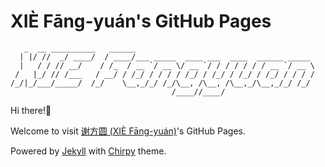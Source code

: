 # XIÈ Fāng-yuán's GitHub Pages

```text
   _  __ __________   ______                                        
  | |/ //  _/ ____/  / ____/___ _____  ____ ___  ____  ______ _____ 
  |   / / // __/    / /_  / __ `/ __ \/ __ `/ / / / / / / __ `/ __ \
 /   |_/ // /___   / __/ / /_/ / / / / /_/ / /_/ / /_/ / /_/ / / / /
/_/|_/___/_____/  /_/    \__,_/_/ /_/\__, /\__, /\__,_/\__,_/_/ /_/ 
                                    /____//____/
```

Hi there!👋

Welcome to visit [谢方圆 (XIÈ Fāng-yuán)](https://XIE-Fangyuan.github.io)'s GitHub Pages.

Powered by [Jekyll](https://jekyllrb.com/) with [Chirpy](https://github.com/cotes2020/jekyll-theme-chirpy) theme.

